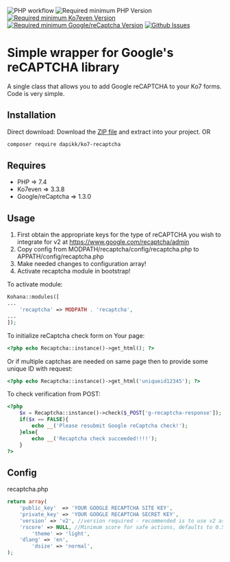 ![PHP workflow](https://github.com/DaPikk/Ko7-Recaptcha/actions/workflows/php.yml/badge.svg)
![Required minimum PHP Version](https://img.shields.io/badge/PHP-=>7.4-blue)
[![Required minimum Ko7even Version](https://img.shields.io/badge/Ko7even-=>3.3.8-blue)](https://github.com/koseven/koseven)
[![Required minimum Google/reCaptcha Version](https://img.shields.io/badge/reCaptcha-=>1.3.0-blue)](https://github.com/google/recaptcha)
[![Github Issues](https://img.shields.io/github/issues/dapikk/ko7-recaptcha.svg)](https://github.com/dapikk/ko7-recaptcha/issues)


# Simple wrapper for Google's reCAPTCHA library

A single class that allows you to add Google reCAPTCHA to your Ko7 forms. Code is very simple.

## Installation
Direct download:
Download the [ZIP file](https://github.com/DaPikk/Ko7-Recaptcha/archive/refs/heads/main.zip)
and extract into your project.
OR
```bash
composer require dapikk/ko7-recaptcha
```

## Requires
* PHP => 7.4
* Ko7even => 3.3.8
* Google/reCaptcha => 1.3.0

## Usage
1. First obtain the appropriate keys for the type of reCAPTCHA you wish to
integrate for v2 at https://www.google.com/recaptcha/admin
2. Copy config from MODPATH/recaptcha/config/recaptcha.php to APPATH/config/recaptcha.php
3. Make needed changes to configuration array!
4. Activate recaptcha module in bootstrap!

To activate module:
```php
Kohana::modules([
...
    'recaptcha' => MODPATH . 'recaptcha',
...
]);
```

To initialize reCaptcha check form on Your page:
```php
<?php echo Recaptcha::instance()->get_html(); ?>
```
Or if multiple captchas are needed on same page then to provide some unique ID with request:
```php
<?php echo Recaptcha::instance()->get_html('uniqueid12345'); ?>
```

To check verification from POST:
```php
<?php 
    $x = Recaptcha::instance()->check($_POST['g-recaptcha-response']);
    if($x == FALSE){
        echo __('Please resubmit Google reCaptcha check!');
    }else{
        echo __('Recaptcha check succeeded!!!!');
    } 
?>
```

## Config

recaptcha.php

```php
return array(
	'public_key'  => 'YOUR GOOGLE RECAPTCHA SITE KEY',
	'private_key' => 'YOUR GOOGLE RECAPTCHA SECRET KEY',
	'version' => 'v2', //version required - recommended is to use v2 as it is more secure!!!
	'rscore' => NULL, //Minimum score for safe actions, defaults to 0.5 and up - needed for Google reCaptcha version v3
        'theme' => 'light',
	'dlang' => 'en',
        'dsize' => 'normal',
);

```


